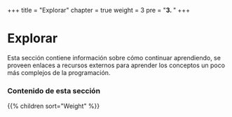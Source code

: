+++
title = "Explorar"
chapter = true
weight = 3
pre = "<b>3. </b>"
+++

# Explorar

Esta sección contiene información sobre cómo continuar aprendiendo, se proveen enlaces a recursos externos para aprender los conceptos un poco más complejos de la programación.

### Contenido de esta sección

{{% children sort="Weight" %}}
